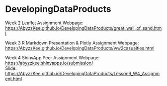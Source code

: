 # DevelopingDataProducts

Week 2 Leaflet Assignment Webpage:  
https://AbyzzKee.github.io/DevelopingDataProducts/great_wall_of_sand.html

Week 3 R Markdown Presentation & Plotly Assignment Webpage:  
https://AbyzzKee.github.io/DevelopingDataProducts/ww2casualties.html

Week 4 ShinyApp Peer Assignment Webpage:  
https://abyzzkee.shinyapps.io/submission/  
Slide:  
https://AbyzzKee.github.io/DevelopingDataProducts/Lesson9_W4_Assignment.html
